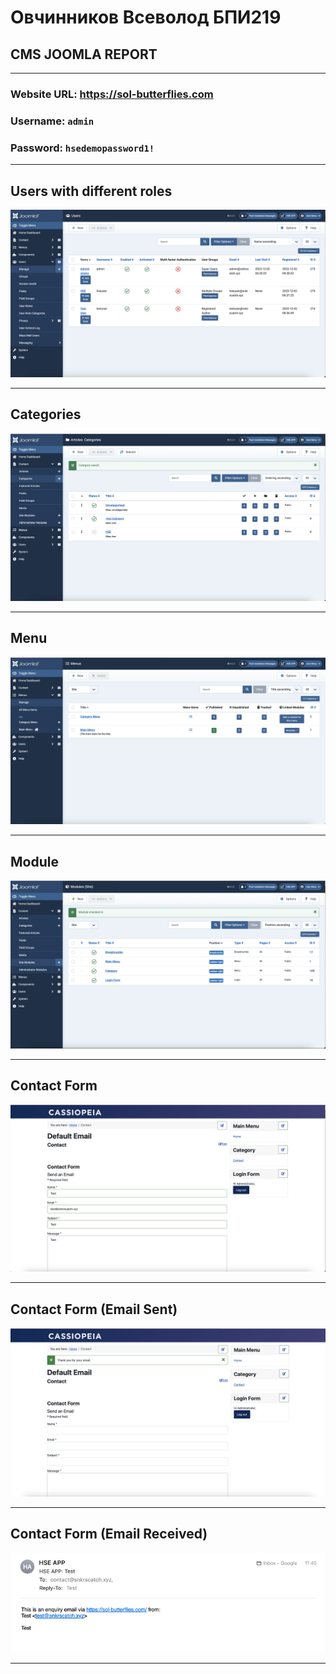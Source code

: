 # Овчинников Всеволод БПИ219

## CMS JOOMLA REPORT

---

### Website URL: https://sol-butterflies.com

### Username: `admin`

### Password: `hsedemopassword1!`

---

## Users with different roles

![](images/users.png)

---

## Categories

![](images/categories.png)

---

## Menu

![](images/menus.png)

---

## Module

![](images/modules.png)

---

## Contact Form

![](images/contact.png)

---

## Contact Form (Email Sent)

![](images/email.png)

---

## Contact Form (Email Received)

![](images/proof.png)

---
